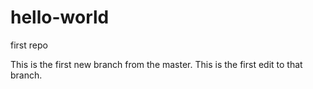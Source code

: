 # hello-world
first repo


This is the first new branch from the master.  This is the first edit to that branch.
